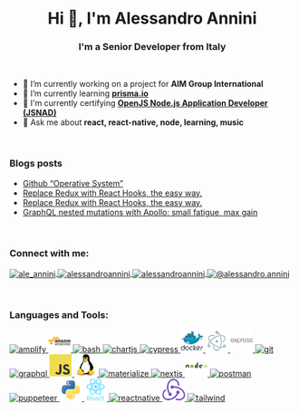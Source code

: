 <h1 align="center">Hi 👋, I'm Alessandro Annini</h1>
<h3 align="center">I'm a Senior Developer from Italy</h3>

&nbsp;

- 🔭 I’m currently working on a project for **AIM Group International**
- 🌱 I’m currently learning **[prisma.io](https://www.prisma.io/)**
- 📖 I'm currently certifying **[OpenJS Node.js Application Developer (JSNAD)](https://training.linuxfoundation.org/certification/jsnad/)**
- 💬 Ask me about **react, react-native, node, learning, music**

&nbsp;

### Blogs posts

<!-- BLOG-POST-LIST:START -->
- [Github “Operative System”](https://alessandro-annini.medium.com/github-operative-system-436fc43336f7?source=rss-4566943178c0------2)
- [Replace Redux with React Hooks, the easy way.](https://dev.to/ale_annini/replace-redux-with-react-hooks-the-easy-way-10nk)
- [Replace Redux with React Hooks, the easy way.](https://medium.com/hackernoon/replace-redux-with-react-hooks-the-easy-way-4ce9fe2cf231?source=rss-4566943178c0------2)
- [GraphQL nested mutations with Apollo: small fatigue, max gain](https://medium.com/hackernoon/graphql-nested-mutations-with-apollo-small-fatigue-max-gain-1020f627ea2e?source=rss-4566943178c0------2)
<!-- BLOG-POST-LIST:END -->

&nbsp;

<h3 align="left">Connect with me:</h3>
<p align="left">
  <a href="https://twitter.com/ale_annini" target="blank">
    <img align="center" src="https://cdn.jsdelivr.net/npm/simple-icons@3.0.1/icons/twitter.svg" alt="ale_annini" height="30" width="40" />
  </a>
  <a href="https://linkedin.com/in/alessandroannini" target="blank">
    <img align="center" src="https://cdn.jsdelivr.net/npm/simple-icons@3.0.1/icons/linkedin.svg" alt="alessandroannini" height="30" width="40" />
  </a>
  <a href="https://codesandbox.com/alessandroannini" target="blank">
    <img align="center" src="https://cdn.jsdelivr.net/npm/simple-icons@3.0.1/icons/codesandbox.svg" alt="alessandroannini" height="30" width="40" />
  </a>
  <a href="https://medium.com/@alessandro.annini" target="blank">
    <img align="center" src="https://cdn.jsdelivr.net/npm/simple-icons@3.0.1/icons/medium.svg" alt="@alessandro.annini" height="30" width="40" />
  </a>
</p>

&nbsp;

<h3 align="left">Languages and Tools:</h3>
<p align="left">
  <a href="https://aws.amazon.com/amplify/" target="_blank">
    <img src="https://docs.amplify.aws/assets/logo-dark.svg" alt="amplify" width="40" height="40"/>
  </a>
  <a href="https://aws.amazon.com" target="_blank">
    <img src="https://raw.githubusercontent.com/devicons/devicon/master/icons/amazonwebservices/amazonwebservices-original-wordmark.svg" alt="aws" width="40" height="40"/>
  </a>
  <a href="https://www.gnu.org/software/bash/" target="_blank">
    <img src="https://www.vectorlogo.zone/logos/gnu_bash/gnu_bash-icon.svg" alt="bash" width="40" height="40"/>
  </a>
  <a href="https://www.chartjs.org" target="_blank">
    <img src="https://www.chartjs.org/media/logo-title.svg" alt="chartjs" width="40" height="40"/>
  </a>
  <a href="https://www.cypress.io" target="_blank">
    <img src="https://raw.githubusercontent.com/simple-icons/simple-icons/6e46ec1fc23b60c8fd0d2f2ff46db82e16dbd75f/icons/cypress.svg" alt="cypress" width="40" height="40"/>
  </a>
  <a href="https://www.docker.com/" target="_blank">
    <img src="https://raw.githubusercontent.com/devicons/devicon/master/icons/docker/docker-original-wordmark.svg" alt="docker" width="40" height="40"/>
  </a>
  <a href="https://www.electronjs.org" target="_blank">
    <img src="https://raw.githubusercontent.com/devicons/devicon/master/icons/electron/electron-original.svg" alt="electron" width="40" height="40"/>
  </a>
  <a href="https://expressjs.com" target="_blank">
    <img src="https://raw.githubusercontent.com/devicons/devicon/master/icons/express/express-original-wordmark.svg" alt="express" width="40" height="40"/>
  </a>
  <a href="https://git-scm.com/" target="_blank">
    <img src="https://www.vectorlogo.zone/logos/git-scm/git-scm-icon.svg" alt="git" width="40" height="40"/>
  </a>
  <a href="https://graphql.org" target="_blank">
    <img src="https://www.vectorlogo.zone/logos/graphql/graphql-icon.svg" alt="graphql" width="40" height="40"/>
  </a>
  <a href="https://developer.mozilla.org/en-US/docs/Web/JavaScript" target="_blank">
    <img src="https://raw.githubusercontent.com/devicons/devicon/master/icons/javascript/javascript-original.svg" alt="javascript" width="40" height="40"/>
  </a>
  <a href="https://www.linux.org/" target="_blank">
    <img src="https://raw.githubusercontent.com/devicons/devicon/master/icons/linux/linux-original.svg" alt="linux" width="40" height="40"/>
  </a>
  <a href="https://materializecss.com/" target="_blank">
    <img src="https://raw.githubusercontent.com/prplx/svg-logos/5585531d45d294869c4eaab4d7cf2e9c167710a9/svg/materialize.svg" alt="materialize" width="40" height="40"/>
  </a>
  <a href="https://nextjs.org/" target="_blank">
    <img src="https://cdn.worldvectorlogo.com/logos/nextjs-3.svg" alt="nextjs" width="40" height="40"/>
  </a>
  <a href="https://nodejs.org" target="_blank">
    <img src="https://raw.githubusercontent.com/devicons/devicon/master/icons/nodejs/nodejs-original-wordmark.svg" alt="nodejs" width="40" height="40"/>
  </a>
  <a href="https://postman.com" target="_blank">
    <img src="https://www.vectorlogo.zone/logos/getpostman/getpostman-icon.svg" alt="postman" width="40" height="40"/>
  </a>
  <a href="https://github.com/puppeteer/puppeteer" target="_blank">
    <img src="https://www.vectorlogo.zone/logos/pptrdev/pptrdev-official.svg" alt="puppeteer" width="40" height="40"/>
  </a>
  <a href="https://www.python.org" target="_blank">
    <img src="https://raw.githubusercontent.com/devicons/devicon/master/icons/python/python-original.svg" alt="python" width="40" height="40"/>
  </a>
  <a href="https://reactjs.org/" target="_blank">
    <img src="https://raw.githubusercontent.com/devicons/devicon/master/icons/react/react-original-wordmark.svg" alt="react" width="40" height="40"/>
  </a>
  <a href="https://reactnative.dev/" target="_blank">
    <img src="https://reactnative.dev/img/header_logo.svg" alt="reactnative" width="40" height="40"/>
  </a>
  <a href="https://redux.js.org" target="_blank">
    <img src="https://raw.githubusercontent.com/devicons/devicon/master/icons/redux/redux-original.svg" alt="redux" width="40" height="40"/>
  </a>
  <a href="https://tailwindcss.com/" target="_blank">
    <img src="https://www.vectorlogo.zone/logos/tailwindcss/tailwindcss-icon.svg" alt="tailwind" width="40" height="40"/>
  </a>
</p>
